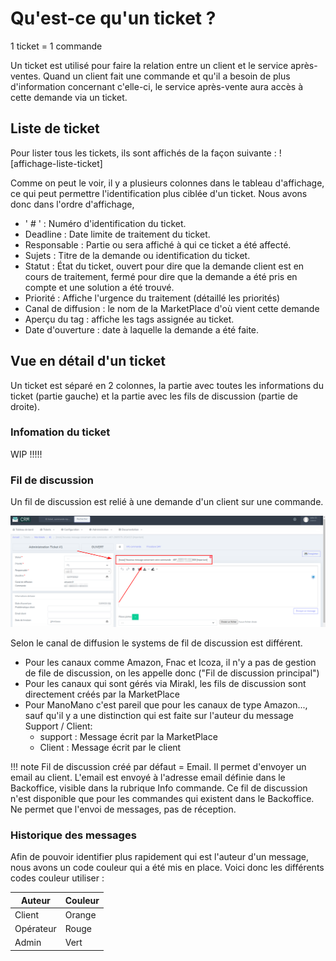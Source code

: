 # Qu'est-ce qu'un ticket ?

1 ticket = 1 commande

Un ticket est utilisé pour faire la relation entre un client et le service après-ventes.
Quand un client fait une commande et qu'il a besoin de plus d'information concernant c'elle-ci, le service après-vente aura accès à cette demande via un ticket.

## Liste de ticket 

Pour lister tous les tickets, ils sont affichés de la façon suivante :
![affichage-liste-ticket]

Comme on peut le voir, il y a plusieurs colonnes dans le tableau d'affichage, ce qui peut permettre l'identification plus ciblée d'un ticket.
Nous avons donc dans l'ordre d'affichage,
- ' # ' : Numéro d'identification du ticket.
- Deadline : Date limite de traitement du ticket.
- Responsable : Partie ou sera affiché à qui ce ticket a été affecté.
- Sujets : Titre de la demande ou identification du ticket.
- Statut : État du ticket, ouvert pour dire que la demande client est en cours de traitement, fermé pour dire que la demande a été pris en compte et une solution a été trouvé.
- Priorité : Affiche l'urgence du traitement (détaillé les priorités)
- Canal de diffusion : le nom de la MarketPlace d'où vient cette demande
- Aperçu du tag : affiche les tags assignée au ticket.
- Date d'ouverture : date à laquelle la demande a été faite.


## Vue en détail d'un ticket

Un ticket est séparé en 2 colonnes, la partie avec toutes les informations du ticket (partie gauche) et la partie avec les fils de discussion (partie de droite).

### Infomation du ticket

WIP !!!!!

### Fil de discussion

Un fil de discussion est relié à une demande d'un client sur une commande.

![identifier_un_fil_de_discussion](assets/identifier_un_fil_de_discussion.png)

Selon le canal de diffusion le systems de fil de discussion est différent.

- Pour les canaux comme Amazon, Fnac et Icoza, il n'y a pas de gestion de file de discussion, on les appelle donc ("Fil de discussion principal")
- Pour les canaux qui sont gérés via Mirakl, les fils de discussion sont directement créés par la MarketPlace
- Pour ManoMano c'est pareil que pour les canaux de type Amazon..., sauf qu'il y a une distinction qui est faite sur l'auteur du message Support / Client:
  - support : Message écrit par la MarketPlace
  - Client : Message écrit par le client

!!! note Fil de discussion créé par défaut = Email. 
    Il permet d'envoyer un email au client.
    L'email est envoyé à l'adresse email définie dans le Backoffice, visible dans la rubrique Info commande.
    Ce fil de discussion n'est disponible que pour les commandes qui existent dans le Backoffice.
    Ne permet que l'envoi de messages, pas de réception.

### Historique des messages
Afin de pouvoir identifier plus rapidement qui est l'auteur d'un message, nous avons un code couleur qui a été mis en place.
Voici donc les différents codes couleur utiliser :

| **Auteur**  | **Couleur** |
|-------------|-------------|
| Client      | Orange      |
| Opérateur   | Rouge       |
| Admin       | Vert        |

